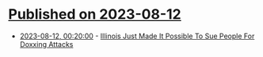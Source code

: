 # [Published on 2023-08-12](index.md)

* [2023-08-12, 00:20:00](https://news.slashdot.org/story/23/08/11/2037218/illinois-just-made-it-possible-to-sue-people-for-doxxing-attacks?utm_source=rss1.0mainlinkanon&utm_medium=feed) - [Illinois Just Made It Possible To Sue People For Doxxing Attacks](https://news.slashdot.org/story/23/08/11/2037218/illinois-just-made-it-possible-to-sue-people-for-doxxing-attacks?utm_source=rss1.0mainlinkanon&utm_medium=feed)
